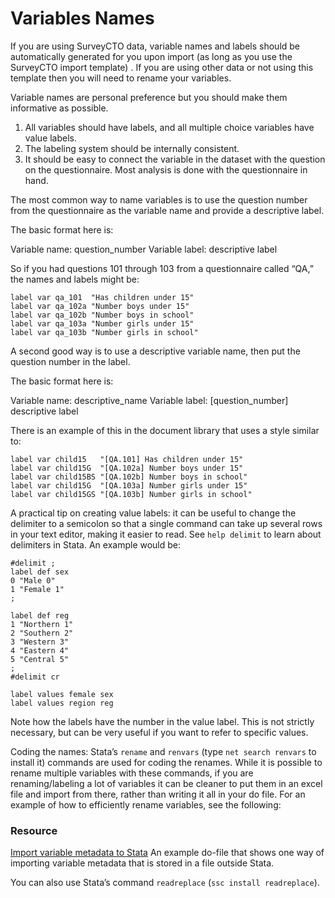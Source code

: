 # Variables Names
If you are using SurveyCTO data, variable names and labels should be automatically generated for you upon import (as long as you use the SurveyCTO import template) . If you are using other data or not using this template then you will need to rename your variables. 

Variable names are personal preference but you should make them informative as possible. 
1.	All variables should have labels, and all multiple choice variables have value labels.
2.	The labeling system should be internally consistent.
3.	It should be easy to connect the variable in the dataset with the question on the questionnaire. Most analysis is done with the questionnaire in hand.

The most common way to name variables is to use the question number from the questionnaire as the variable name and provide a descriptive label. 

The basic format here is:

Variable name: question_number
Variable label: descriptive label

So if you had questions 101 through 103 from a questionnaire called “QA,” the names and labels might be:
````
label var qa_101  "Has children under 15"
label var qa_102a "Number boys under 15"
label var qa_102b "Number boys in school"
label var qa_103a "Number girls under 15"
label var qa_103b "Number girls in school"
````
A second good way is to use a descriptive variable name, then put the question number in the label.

The basic format here is:

Variable name: descriptive_name
Variable label: [question_number] descriptive label

There is an example of this in the document library that uses a style similar to:
````
label var child15   "[QA.101] Has children under 15"
label var child15G  "[QA.102a] Number boys under 15"
label var child15BS "[QA.102b] Number boys in school"
label var child15G  "[QA.103a] Number girls under 15"
label var child15GS "[QA.103b] Number girls in school"
````
A practical tip on creating value labels: it can be useful to change the delimiter to a semicolon so that a single command can take up several rows in your text editor, making it easier to read. See `help delimit` to learn about delimiters in Stata. An example would be:
````
#delimit ;
label def sex
0 "Male 0"
1 "Female 1"
;

label def reg
1 "Northern 1"
2 "Southern 2"
3 "Western 3"
4 "Eastern 4"
5 "Central 5"
;
#delimit cr

label values female sex
label values region reg
````
Note how the labels have the number in the value label. This is not strictly necessary, but can be very useful if you want to refer to specific values.


Coding the names: Stata’s `rename` and `renvars` (type `net search renvars` to install it) commands are used for coding the renames. While it is possible to rename multiple variables with these commands, if you are renaming/labeling a lot of variables it can be cleaner to put them in an excel file and import from there, rather than writing it all in your do file. For an example of how to efficiently rename variables, see the following:

### Resource
  [Import variable metadata to Stata](Link) An example do-file that shows one way of importing variable metadata that is stored in a file outside Stata.
  
You can also use Stata’s command `readreplace` (`ssc install readreplace`). 
